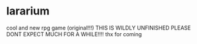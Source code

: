 # lararium
cool and new rpg game (original!!!)
THIS IS WILDLY UNFINISHED PLEASE DONT EXPECT MUCH FOR A WHILE!!!! thx for coming
